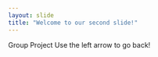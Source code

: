 ```yaml
---
layout: slide
title: "Welcome to our second slide!"
---
```

Group Project
Use the left arrow to go back!
